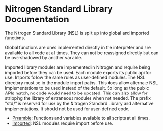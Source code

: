 # Nitrogen Standard Library Documentation

The Nitrogen Standard Library (NSL) is split up into global and imported functions.

Global functions are ones implemented directly in the interpreter and are available
to all code at all times. They can not be reassigned directly but can be overshadowed
by another variable.

Imported library modules are implemented in Nitrogen and require being imported before
they can be used. Each module exports its public api for use. Imports follow the same
rules as user-defined modules. The NSL directory must be in the module import paths.
This does allow alternate NSL implementations to be used instead of the default. So
long as the public APIs match, no code would need to be updated. This can also allow
for stripping the library of extraneous modules when not needed. The prefix "std/"
is reserved for use by the Nitrogen Standard Library and alternative implementations.
It should not be used for user-defined code.

- [Preamble](preamble): Functions and variables available to all scripts at all times.
- [Imported](imported): NSL modules require import before use.
